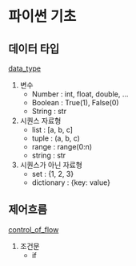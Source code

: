 # 파이썬 기초
## 데이터 타입
[data_type](../Python/02_data_type.md)
1. 변수
    - Number : int, float, double, ...
    - Boolean : True(1), False(0)
    - String : str
2. 시퀀스 자료형
    - list : [a, b, c]
    - tuple : (a, b, c)
    - range : range(0:n)
    - string : str
3. 시퀀스가 아닌 자료형
    - set : {1, 2, 3}
    - dictionary : {key: value}
## 제어흐름
[control_of_flow](../Python/03_control_of_flow.md)
1. 조건문
    - if
